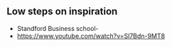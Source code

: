 ## Low steps on inspiration ##

- Standford Business school- 
- https://www.youtube.com/watch?v=Sl7Bdn-9MT8


